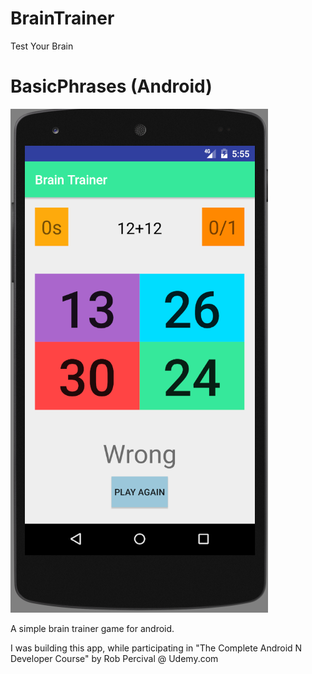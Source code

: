 # BrainTrainer
Test Your Brain
# BasicPhrases (Android)
![alt tag](https://github.com/shrobon/BrainTrainer/blob/master/BrainTrainer1.PNG)


A simple brain trainer game for android. 

I was building this app, while participating in "The Complete Android N Developer Course" by Rob Percival @ Udemy.com
